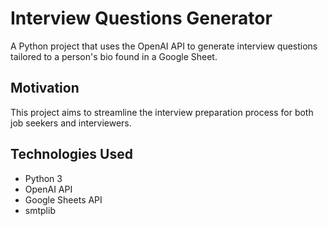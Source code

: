 # Interview Questions Generator

A Python project that uses the OpenAI API to generate interview questions tailored to a person's bio found in a Google Sheet.

## Motivation

This project aims to streamline the interview preparation process for both job seekers and interviewers.

## Technologies Used

* Python 3
* OpenAI API
* Google Sheets API
* smtplib